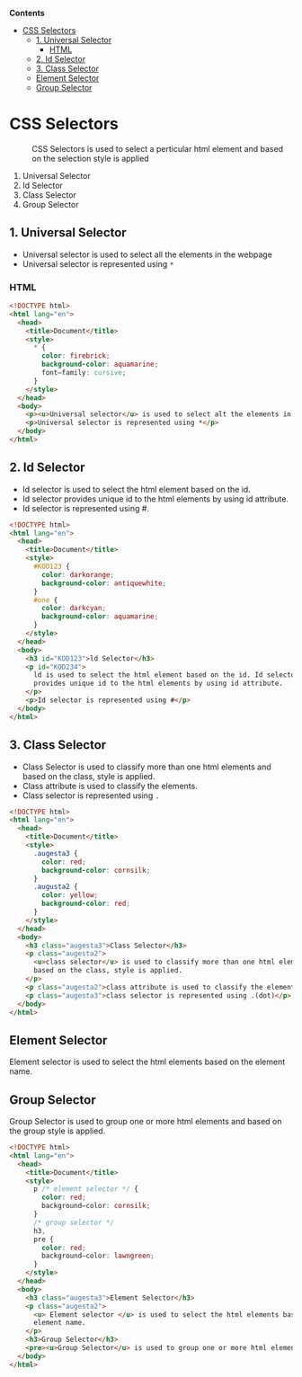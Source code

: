 <!-- START doctoc generated TOC please keep comment here to allow auto update -->
<!-- DON'T EDIT THIS SECTION, INSTEAD RE-RUN doctoc TO UPDATE -->
**Contents**

- [CSS Selectors](#css-selectors)
  - [1. Universal Selector](#1-universal-selector)
    - [HTML](#html)
  - [2. Id Selector](#2-id-selector)
  - [3. Class Selector](#3-class-selector)
  - [Element Selector](#element-selector)
  - [Group Selector](#group-selector)

<!-- END doctoc generated TOC please keep comment here to allow auto update -->

# CSS Selectors

<dd>CSS Selectors is used to select a perticular html element and based on the selection style is applied</dd>

1. Universal Selector
1. Id Selector
1. Class Selector
1. Group Selector

## 1. Universal Selector

- Universal selector is used to select all the elements in the webpage
- Universal selector is represented using `*`

### HTML

```html
<!DOCTYPE html>
<html lang="en">
  <head>
    <title>Document</title>
    <style>
      * {
        color: firebrick;
        background-color: aquamarine;
        font—family: cursive;
      }
    </style>
  </head>
  <body>
    <p><u>Universal selector</u> is used to select alt the elements in the</p>
    <p>Universal selector is represented using *</p>
  </body>
</html>
```

## 2. Id Selector

- Id selector is used to select the html element based on the id.
- Id selector provides unique id to the html elements by using id attribute.
- Id selector is represented using #.

```html
<!DOCTYPE html>
<html lang="en">
  <head>
    <title>Document</title>
    <style>
      #KOD123 {
        color: darkorange;
        background-color: antiquewhite;
      }
      #one {
        color: darkcyan;
        background-color: aquamarine;
      }
    </style>
  </head>
  <body>
    <h3 id="KOD123">ld Selector</h3>
    <p id="KOD234">
      ld is used to select the html element based on the id. Id selector
      provides unique id to the html elements by using id attribute.
    </p>
    <p>Id selector is represented using #</p>
  </body>
</html>
```

## 3. Class Selector

- Class Selector is used to classify more than one html elements and based on the class, style is applied.
- Class attribute is used to classify the elements.
- Class selector is represented using `.`

```html
<!DOCTYPE html>
<html lang="en">
  <head>
    <title>Document</title>
    <style>
      .augesta3 {
        color: red;
        background-color: cornsilk;
      }
      .augusta2 {
        color: yellow;
        background-color: red;
      }
    </style>
  </head>
  <body>
    <h3 class="augesta3">Class Selector</h3>
    <p class="augesta2">
      <u>class selector</u> is used to classify more than one html elements and
      based on the class, style is applied.
    </p>
    <p class="augesta2">class attribute is used to classify the elements.</p>
    <p class="augesta3">class selector is represented using .(dot)</p>
  </body>
</html>
```

## Element Selector

Element selector is used to select the html elements based on the element name.

## Group Selector

Group Selector is used to group one or more html elements and based
on the group style is applied.

```html
<!DOCTYPE html>
<html lang="en">
  <head>
    <title>Document</title>
    <style>
      p /* element selector */ {
        color: red;
        background—color: cornsilk;
      }
      /* group selector */
      h3,
      pre {
        color: red;
        background—color: lawngreen;
      }
    </style>
  </head>
  <body>
    <h3 class="augesta3">Element Selector</h3>
    <p class="augesta2">
      <u> Element selector </u> is used to select the html elements based on the
      element name.
    </p>
    <h3>Group Selector</h3>
    <pre><u>Group Selector</u> is used to group one or more html elements and based on the group style is apt tied.</pre>
  </body>
</html>
```

